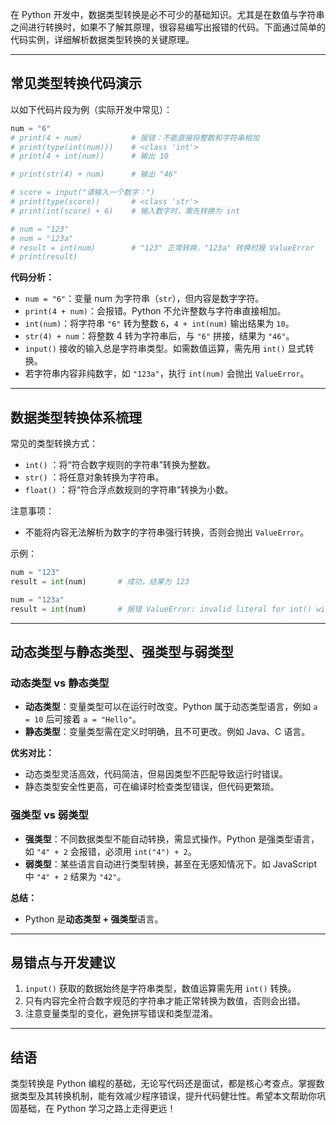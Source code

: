 在 Python 开发中，数据类型转换是必不可少的基础知识。尤其是在数值与字符串之间进行转换时，如果不了解其原理，很容易编写出报错的代码。下面通过简单的代码实例，详细解析数据类型转换的关键原理。

------

## 常见类型转换代码演示

以如下代码片段为例（实际开发中常见）：

```python
num = "6"
# print(4 + num)           # 报错：不能直接将整数和字符串相加
# print(type(int(num)))    # <class 'int'>
# print(4 + int(num))      # 输出 10

# print(str(4) + num)      # 输出 "46"

# score = input("请输入一个数字：")
# print(type(score))       # <class 'str'>
# print(int(score) + 6)    # 输入数字时，需先转换为 int

# num = "123"
# num = "123a"
# result = int(num)        # "123" 正常转换，"123a" 转换时报 ValueError
# print(result)
```

**代码分析：**

- `num = "6"`：变量 num 为字符串（`str`），但内容是数字字符。
- `print(4 + num)`：会报错。Python 不允许整数与字符串直接相加。
- `int(num)`：将字符串 `"6"` 转为整数 `6`，`4 + int(num)` 输出结果为 `10`。
- `str(4) + num`：将整数 4 转为字符串后，与 `"6"` 拼接，结果为 `"46"`。
- `input()` 接收的输入总是字符串类型。如需数值运算，需先用 `int()` 显式转换。
- 若字符串内容非纯数字，如 `"123a"`，执行 `int(num)` 会抛出 `ValueError`。

------

## 数据类型转换体系梳理

常见的类型转换方式：

- `int()` ：将“符合数字规则的字符串”转换为整数。
- `str()` ：将任意对象转换为字符串。
- `float()` ：将“符合浮点数规则的字符串”转换为小数。

注意事项：

- 不能将内容无法解析为数字的字符串强行转换，否则会抛出 `ValueError`。

示例：

```python
num = "123"
result = int(num)       # 成功，结果为 123

num = "123a"
result = int(num)       # 报错 ValueError: invalid literal for int() with base 10
```

------

## 动态类型与静态类型、强类型与弱类型

### 动态类型 vs 静态类型

- **动态类型**：变量类型可以在运行时改变。Python 属于动态类型语言，例如 `a = 10` 后可接着 `a = "Hello"`。
- **静态类型**：变量类型需在定义时明确，且不可更改。例如 Java、C 语言。

**优劣对比：**

- 动态类型灵活高效，代码简洁，但易因类型不匹配导致运行时错误。
- 静态类型安全性更高，可在编译时检查类型错误，但代码更繁琐。

### 强类型 vs 弱类型

- **强类型**：不同数据类型不能自动转换，需显式操作。Python 是强类型语言，如 `"4" + 2` 会报错，必须用 `int("4") + 2`。
- **弱类型**：某些语言自动进行类型转换，甚至在无感知情况下。如 JavaScript 中 `"4" + 2` 结果为 `"42"`。

**总结：**

- Python 是**动态类型 + 强类型**语言。

------

## 易错点与开发建议

1. `input()` 获取的数据始终是字符串类型，数值运算需先用 `int()` 转换。
2. 只有内容完全符合数字规范的字符串才能正常转换为数值，否则会出错。
3. 注意变量类型的变化，避免拼写错误和类型混淆。

------

## 结语

类型转换是 Python 编程的基础，无论写代码还是面试，都是核心考查点。掌握数据类型及其转换机制，能有效减少程序错误，提升代码健壮性。希望本文帮助你巩固基础，在 Python 学习之路上走得更远！
